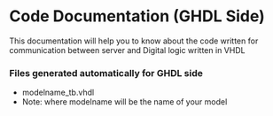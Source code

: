 # Code Documentation (GHDL Side)

This documentation will help you to know about the code written for communication between server and Digital logic written in VHDL

### Files generated automatically for GHDL side

* modelname_tb.vhdl
* Note: where modelname will be the name of your model

## 
